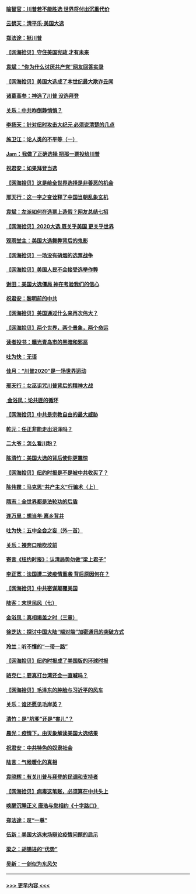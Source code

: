 #### [喻智官：川普若不能胜选 世界将付出沉重代价](../pages/nsc993/n12541352.md?t=11112251) 
#### [云鹤天：清平乐‧美国大选](../pages/nsc993/n12540916.md?t=11112251) 
#### [郑法途：挺川普](../pages/nsc993/n12540898.md?t=11112251) 
#### [【网海拾贝】守住美国宪政 才有未来](../pages/nsc993/n12540423.md?t=11112251) 
#### [袁斌：“你为什么讨厌共产党”网友回答实录](../pages/nsc993/n12540208.md?t=11112251) 
#### [【网海拾贝】美国大选成了本世纪最大欺诈丑闻](../pages/nsc993/n12538029.md?t=11112251) 
#### [诸葛高参：神选了川普 没选拜登](../pages/nsc993/n12537664.md?t=11112251) 
#### [关乐：中共咋倒静悄悄？](../pages/nsc993/n12537615.md?t=11112251) 
#### [李扬天：针对纽时攻击大纪元 必须说清楚的几点](../pages/nsc993/n12536001.md?t=11112251) 
#### [施卫江：论人类的不平等（一）](../pages/nsc993/n12535700.md?t=11112251) 
#### [Jam：我做了正确选择 把那一票投给川普](../pages/nsc993/n12535743.md?t=11112251) 
#### [祝君安：如果拜登当选](../pages/nsc993/n12535726.md?t=11112251) 
#### [【网海拾贝】这是给全世界选择是非善恶的机会](../pages/nsc993/n12535061.md?t=11112251) 
#### [邢天行：这一字之变诠释了中国当朝乱象玄机](../pages/nsc993/n12533446.md?t=11112251) 
#### [袁斌：左派如何在选票上造假？网友总结七招](../pages/nsc993/n12533180.md?t=11112251) 
#### [【网海拾贝】2020大选 既关乎美国 更关乎世界](../pages/nsc993/n12533161.md?t=11112251) 
#### [观雨堂主：美国大选舞弊背后的鬼影](../pages/nsc993/n12533153.md?t=11112251) 
#### [【网海拾贝】一场没有硝烟的选票战争](../pages/nsc993/n12531883.md?t=11112251) 
#### [【网海拾贝】美国人民不会接受选举作弊](../pages/nsc993/n12528850.md?t=11112251) 
#### [谢田：美国大选僵局 神在考验我们的信心](../pages/nsc993/n12527932.md?t=11112251) 
#### [祝君安：黎明前的中共](../pages/nsc993/n12524071.md?t=11112251) 
#### [【网海拾贝】美国通过什么来再次伟大？](../pages/nsc993/n12523844.md?t=11112251) 
#### [【网海拾贝】两个世界，两个景象，两个命运](../pages/nsc993/n12521419.md?t=11112251) 
#### [读者投书：曝光青岛市的黑暗和邪恶](../pages/nsc993/n12520988.md?t=11112251) 
#### [吐为快：无语](../pages/nsc993/n12518588.md?t=11112251) 
#### [佳月：“川普2020”是一场世界运动](../pages/nsc993/n12518581.md?t=11112251) 
#### [邢天行：女巫诅咒川普背后的精神大战](../pages/nsc993/n12517257.md?t=11112251) 
#### [ 金浴凤：论共匪的循环](../pages/nsc993/n12517133.md?t=11112251) 
#### [【网海拾贝】中共是宗教自由的最大威胁](../pages/nsc993/n12516879.md?t=11112251) 
#### [乾元：任正非能走出沼泽吗？](../pages/nsc993/n12515831.md?t=11112251) 
#### [二大爷：怎么看川粉？](../pages/nsc993/n12515820.md?t=11112251) 
#### [陈清竹：美国大选的背后使你更震惊](../pages/nsc993/n12515589.md?t=11112251) 
#### [【网海拾贝】纽约时报是不是被中共收买了？](../pages/nsc993/n12515122.md?t=11112251) 
#### [陈伟霆：马克思“共产主义”行骗术（上）](../pages/nsc993/n12510217.md?t=11112251) 
#### [隋志：全世界都是法轮功的后盾](../pages/nsc993/n12510636.md?t=11112251) 
#### [连万里：想当年‧离乡背井](../pages/nsc993/n12510623.md?t=11112251) 
#### [吐为快：五中全会之妄（外一首）](../pages/nsc993/n12510470.md?t=11112251) 
#### [关乐：裸奔口哨吹坟前](../pages/nsc993/n12510403.md?t=11112251) 
#### [寄言《纽约时报》：认清局势勿做“梁上君子”](../pages/nsc993/n12510042.md?t=11112251) 
#### [李正宽：法国遭二波疫情重袭 背后原因何在？](../pages/nsc993/n12509971.md?t=11112251) 
#### [【网海拾贝】中共密谋颠覆美国](../pages/nsc993/n12509816.md?t=11112251) 
#### [陆客：末世民风（七）](../pages/nsc993/n12507822.md?t=11112251) 
#### [金浴凤：真相揭盖之时（三章）](../pages/nsc993/n12507804.md?t=11112251) 
#### [徐芝达：探讨中国大陆“端对端”加密通讯的突破方式](../pages/nsc993/n12507682.md?t=11112251) 
#### [玲兰：听不懂的“一带一路”](../pages/nsc993/n12507669.md?t=11112251) 
#### [【网海拾贝】纽约时报成了美国版的环球时报](../pages/nsc993/n12507053.md?t=11112251) 
#### [骆克仁：要真打台湾还会一直喊吗？](../pages/nsc993/n12506843.md?t=11112251) 
#### [【网海拾贝】毛泽东的肿脸与习近平的风车](../pages/nsc993/n12504537.md?t=11112251) 
#### [关乐：谁还愿见毛岸英？](../pages/nsc993/n12503866.md?t=11112251) 
#### [清竹：是“坑爹”还是“害儿”？](../pages/nsc993/n12503034.md?t=11112251) 
#### [晨光：疫情下，由天象解读美国大选结果](../pages/nsc993/n12502536.md?t=11112251) 
#### [祝君安：中共特色的奴隶社会](../pages/nsc993/n12501529.md?t=11112251) 
#### [陆言：气候暖化的真相](../pages/nsc993/n12501183.md?t=11112251) 
#### [袁晓辉：有关川普与拜登的民调和支持者](../pages/nsc993/n12500433.md?t=11112251) 
#### [【网海拾贝】病毒这笔账，必须算在中共头上](../pages/nsc993/n12500320.md?t=11112251) 
#### [唤醒沉睡正义 唐浩与您相约《十字路口》](../pages/nsc993/n12497980.md?t=11112251) 
#### [郑法途：叹“一尊”](../pages/nsc993/n12498837.md?t=11112251) 
#### [伍新：美国大选末场辩论疫情问题的启示](../pages/nsc993/n12498829.md?t=11112251) 
#### [梁之：胡锡进的“优势”](../pages/nsc993/n12498780.md?t=11112251) 
#### [吴新：一剑似为东风欠](../pages/nsc993/n12498772.md?t=11112251) 

----
#### [ >>> 更早内容 <<< ](../indexes/nsc993-earlier.md)
